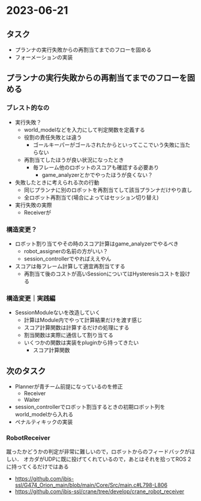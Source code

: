 # 2023-06-21

## タスク

- プランナの実行失敗からの再割当てまでのフローを固める
- フォーメーションの実装

## プランナの実行失敗からの再割当てまでのフローを固める
### ブレスト的なの
- 実行失敗？
  - world_modelなどを入力にして判定関数を定義する
  - 役割の責任失敗とは違う
    - ゴールキーパーがゴールされたからといってここでいう失敗に当たらない
  - 再割当てしたほうが良い状況になったとき
    - 毎フレーム他のロボットのスコアも確認する必要あり
      - game_analyzerとかでやったほうが良くない？
- 失敗したときに考えられる次の行動
  - 同じプランナに別のロボットを再割当てして該当プランナだけやり直し
  - 全ロボット再割当て(場合によってはセッション切り替え)
- 実行失敗の実際
  - Receiverが

### 構造変更？
- ロボット割り当てやその時のスコア計算はgame_analyzerでやるべき
  - robot_assignerの名前の方がいい？
  - session_controllerでやればええやん
- スコアは毎フレーム計算して適宜再割当てする
  - 再割当て後のコストが高いSessionについてはHysteresisコストを設ける

### 構造変更｜実践編
- SessionModuleないを改造していく
  - 計算はModule内でやって計算結果だけを渡す感じ
  - スコア計算関数は計算するだけの処理にする
  - 割当関数は実際に通信して割り当てる
  - いくつかの関数は実装をpluginから持ってきたい
    - スコア計算関数
## 次のタスク

- Plannerが青チーム前提になっているのを修正
  - Receiver
  - Waiter
- session_controllerでロボット割当するときの初期ロボット列をworld_modelから入れる
- ペナルティキックの実装

### RobotReceiver

蹴ったかどうかの判定が非常に難しいので，ロボットからのフィードバックがほしい．
オカダがUDPに既に投げてくれているので，あとはそれを拾ってROS 2に持ってくるだけではある

- <https://github.com/ibis-ssl/G474_Orion_main/blob/main/Core/Src/main.c#L798-L806>
- <https://github.com/ibis-ssl/crane/tree/develop/crane_robot_receiver>
